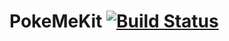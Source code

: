 # PokeMeKit [![Build Status](https://travis-ci.org/pokemeapp/PokeMeKit.svg?branch=master)](https://travis-ci.org/pokemeapp/PokeMeKit)
